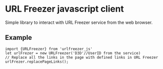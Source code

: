 # URL Freezer javascript client

Simple library to interact with URL Freezer service from the web browser.


## Example
```
import {URLFreezer} from 'urlfreezer_js'
let urlFrezer = new URLFreezer('D3D'//UserID from the service)
// Replace all the links in the page with defined links in URL Freezer
urlFrezer.replacePageLinks();
```



